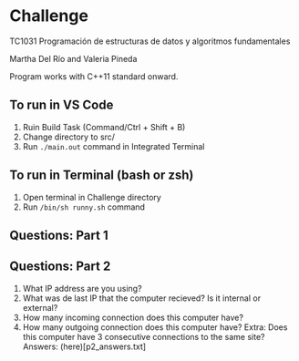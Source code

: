 # Challenge
TC1031 Programación de estructuras de datos y algoritmos fundamentales

Martha Del Río and Valeria Pineda

Program works with C++11 standard onward.

## To run in VS Code
1. Ruin Build Task (Command/Ctrl + Shift + B)
2. Change directory to src/
3. Run ```./main.out``` command in Integrated Terminal

## To run in Terminal (bash or zsh)
1. Open terminal in Challenge directory
2. Run ```/bin/sh runny.sh``` command

## Questions: Part 1

## Questions: Part 2
1. What IP address are you using?
2. What was de last IP that the computer recieved? Is it internal or external?
3. How many incoming connection does this computer have?
4. How many outgoing connection does this computer have?
Extra: Does this computer have 3 consecutive connections to the same site?
Answers: (here)[p2_answers.txt]
